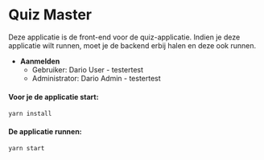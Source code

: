 # Quiz Master

Deze applicatie is de front-end voor de quiz-applicatie. Indien je deze applicatie wilt runnen, moet je de backend erbij halen en deze ook runnen.

* **Aanmelden**
  * Gebruiker:      Dario User  - testertest
  * Administrator:  Dario Admin - testertest



####  Voor je de applicatie start:
```yarn install```

####  De applicatie runnen: 
```yarn start```


